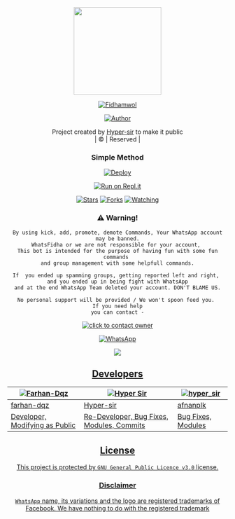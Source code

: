 <div align="center">

 </a>
  <img border-radius: 15px src="https://i.imgur.com/RBYwn3X.jpeg" width="200" height="200"/>
  <p align="center">
<a href="#"><img title="Fidhamwol" src="https://img.shields.io/badge/fidha-mwol-green?colorA=%23ff0000&colorB=%23017e40&style=for-the-badge"></a>
</p>
  <p align="center">
<a href="https://github.com/Hypersir"><img title="Author" src="https://img.shields.io/badge/Author-Hyper-Sir/Fidhamwol?color=blue&style=for-the-badge&logo=whatsapp"></a>
</p>
</div>
<p align="center">
Project created by <a href="https://github.com/Hypersir">Hyper-sir</a> to make it public
    <br>
       | © |
        Reserved |
    <br> 
</p>
<div align="center">

  ### Simple Method
  
[![Deploy](https://www.herokucdn.com/deploy/button.svg)](https://heroku.com/deploy?template=https://github.com/Hypersir/Fidha-Mwol) 
  
[![Run on Repl.it](https://repl.it/badge/github/quiec/whatsAlfa)](https://replit.com/@Hypersir/FidhaMwolqr)

  <p align="center">
  <a href="https://github.com/Hypersir/Fidha-Mwol">
    
<a href="https://github.com/Hypersir/Fidha-Mwol">
<p align="center">
<a href="https://github.com/Hypersir/followers"
<img title="Followers" src="https://img.shields.io/github/followers/Hypersir?color=blue&style=flat-square"></a>
<a href="https://github.com/Hypersir/Fidha-Mwol/stargazers/"><img title="Stars" src="https://img.shields.io/github/stars/Hypersir/Fidha-Mwol?color=blue&style=flat-square"></a>
<a href="https://github.com/Hypersir/Fidha-Mwol/network/members"><img title="Forks" src="https://img.shields.io/github/forks/Hypersir/Fidha-Mwol?color=blue&style=flat-square"></a>
<a href="https://github.com/Hypersir/Fidha-Mwol/watchers"><img title="Watching" src="https://img.shields.io/github/watchers/Hypersir/Fidha-Mwol?label=Watchers&color=blue&style=flat-square"></a>
</p>

### ⚠️ Warning! 
```
By using kick, add, promote, demote Commands, Your WhatsApp account may be banned.
WhatsFidha or we are not responsible for your account, 
This bot is intended for the purpose of having fun with some fun commands 
and group management with some helpfull commands.

If  you ended up spamming groups, getting reported left and right, 
and you ended up in being fight with WhatsApp
and at the end WhatsApp Team deleted your account. DON'T BLAME US.

No personal support will be provided / We won't spoon feed you. 
If you need help
you can contact -
```
<a href="https://wa.me/+527777143999?text=*Hey+iam+from+your+github+link+need+help💞*"><img title="click to contact owner" src="https://img.shields.io/badge/click_to_contact_owner-afnanplk/pinkymwol?color=black&style=for-the-badge&logo=whatsapp"></a>
  
   <a href="https://chat.whatsapp.com/DwfuSbumUA3DoXYyyNlPSt"><img alt="WhatsApp" src="https://img.shields.io/badge/-Whatsapp%20Group-lightgrey?style=for-the-badge&logo=whatsapp&logoColor=white"/></a>

  <a href="https://youtu.be/0pU8N611-Oc"><img src="https://img.shields.io/badge/-watch%20video-critical?style=for-the-badge&logo=youtube&logoColor=white">
<br>

## Developers
  <div align="center">
    
  [![Farhan-Dqz](https://github.com/farhan-dqz.png?size=100)](https://github.com/farhan-dqz) | [![Hyper Sir](https://i.imgur.com/RBYwn3X.jpeg)](https://github.com/Hypersir) |  [![hyper_sir](https://github.com/afnanplk.png?size=100)](https://github.com/afnanplk) 
----|----|----
[farhan-dqz](https://github.com/farhan-dqz) | [Hyper-sir](https://github.com/Hypersir) | [afnanplk](https://github.com/afnanplk)
Developer, Modifying as Public | Re-Developer, Bug Fixes, Modules, Commits |  Bug Fixes, Modules
  </div>
    


## License
This project is protected by `GNU General Public Licence v3.0` license.

### Disclaimer
`WhatsApp` name, its variations and the logo are registered trademarks of Facebook. We have nothing to do with the registered trademark
